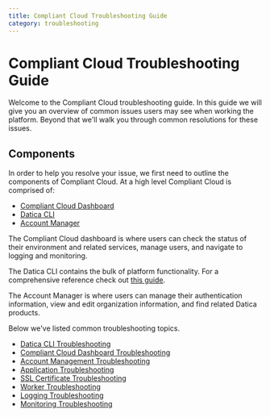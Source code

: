 ```yaml
---
title: Compliant Cloud Troubleshooting Guide
category: troubleshooting
---
```


# Compliant Cloud Troubleshooting Guide

Welcome to the Compliant Cloud troubleshooting guide. In this guide we will give you an overview of common issues users may see when working the platform. Beyond that we'll walk you through common resolutions for these issues.

## Components

In order to help you resolve your issue, we first need to outline the components of Compliant Cloud. At a high level Compliant Cloud is comprised of:

- [Compliant Cloud Dashboard](https://product.datica.com/compliant-cloud)
- [Datica CLI](https://github.com/daticahealth/cli)
- [Account Manager](https://product.datica.com/account)

The Compliant Cloud dashboard is where users can check the status of their environment and related services, manage users, and navigate to logging and monitoring.

The Datica CLI contains the bulk of platform functionality. For a comprehensive reference check out [this guide](/compliant-cloud/cli-reference).

The Account Manager is where users can manage their authentication information, view and edit organization information, and find related Datica products.

Below we've listed common troubleshooting topics.

- [Datica CLI Troubleshooting](/compliant-cloud/articles/troubleshooting/cli-troubleshooting)
- [Compliant Cloud Dashboard Troubleshooting](/compliant-cloud/articles/troubleshooting/compliant-cloud-dashboard-troubleshooting)
- [Account Management Troubleshooting](/compliant-cloud/articles/troubleshooting/account-troubleshooting)
- [Application Troubleshooting](/compliant-cloud/articles/troubleshooting/app-deployment-troubleshooting)
- [SSL Certificate Troubleshooting](/compliant-cloud/articles/troubleshooting/ssl-cert-install-troubleshooting)
- [Worker Troubleshooting](/compliant-cloud/articles/troubleshooting/app-deployment-troubleshooting)
- [Logging Troubleshooting](/compliant-cloud/articles/troubleshooting/logging-troubleshooting)
- [Monitoring Troubleshooting](/compliant-cloud/articles/troubleshooting/monitoring-troubleshooting)

